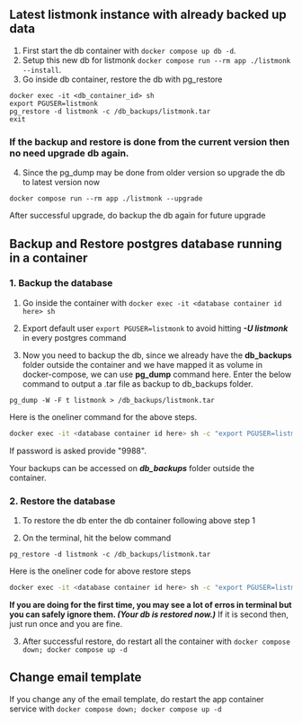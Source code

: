 ## Latest listmonk instance with already backed up data
1. First start the db container with `docker compose up db -d`.
2. Setup this new db for listmonk `docker compose run --rm app ./listmonk --install`.
3. Go inside db container, restore the db with pg_restore 
```
docker exec -it <db_container_id> sh
export PGUSER=listmonk
pg_restore -d listmonk -c /db_backups/listmonk.tar
exit
```
### __If the backup and restore is done from the current version then no need upgrade db again.__

4. Since the pg_dump may be done from older version so upgrade the db to latest version now
```
docker compose run --rm app ./listmonk --upgrade
```

After successful upgrade, do backup the db again for future upgrade

## Backup and Restore postgres database running in a container

### 1. Backup the database 
  1. Go inside the container with `docker exec -it <database container id here> sh`
  
  2. Export default user `export PGUSER=listmonk` to avoid hitting ___-U listmonk___ in every postgres command

  2. Now you need to backup the db, since we already have the __db_backups__ folder outside the container and we have mapped it as volume in docker-compose, we can use __pg_dump__ command here.
  Enter the below command to output a .tar file as backup to db_backups folder. 
  ```
  pg_dump -W -F t listmonk > /db_backups/listmonk.tar
  ```
  Here is the oneliner command for the above steps.
  ```bash
  docker exec -it <database container id here> sh -c "export PGUSER=listmonk && pg_dump -W -F t listmonk > /db_backups/listmonk.tar"
  ```
  If password is asked provide "9988".

  Your backups can be accessed on ___db_backups___ folder outside the container.

 ### 2. Restore the database
  1. To restore the db enter the db container following above step 1

  2. On the terminal, hit the below command
  ```
  pg_restore -d listmonk -c /db_backups/listmonk.tar
  ```

  Here is the oneliner code for above restore steps
  ```bash
  docker exec -it <database container id here> sh -c "export PGUSER=listmonk && pg_restore -d listmonk -c /db_backups/listmonk.tar"
  ```

  __If you are doing for the first time, you may see a lot of erros in terminal but you can safely ignore them. ___(Your db is restored now.)_____
  If it is second then, just run once and you are fine.

  3. After successful restore, do restart all the container with
  `docker compose down; docker compose up -d`


 ## Change email template
 If you change any of the email template, do restart the app container service with `docker compose down; docker compose up -d`
